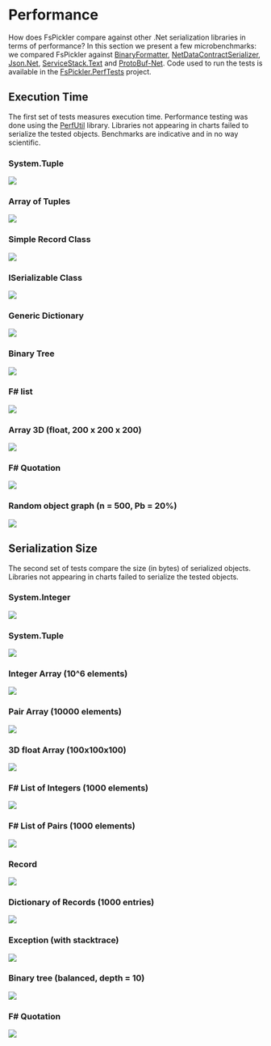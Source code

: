 # Performance

How does FsPickler compare against other .Net serialization libraries in terms of performance? 
In this section we present a few microbenchmarks: we compared FsPickler against 
[BinaryFormatter](http://msdn.microsoft.com/en-us/library/system.runtime.serialization.formatters.binary.binaryformatter.aspx), 
[NetDataContractSerializer](http://msdn.microsoft.com/en-us/library/system.runtime.serialization.netdatacontractserializer.aspx), 
[Json.Net](http://james.newtonking.com/json), [ServiceStack.Text](https://www.nuget.org/packages/ServiceStack.Text/4.0.15) and
[ProtoBuf-Net](https://code.google.com/p/protobuf-net/). 
Code used to run the tests is available in the 
[FsPickler.PerfTests](https://github.com/nessos/FsPickler/tree/master/tests/FsPickler.PerfTests) project.

## Execution Time

The first set of tests measures execution time.
Performance testing was done using the [PerfUtil](https://github.com/eiriktsarpalis/PerfUtil) library. 
Libraries not appearing in charts failed to serialize the tested objects.
Benchmarks are indicative and in no way scientific.

### System.Tuple

<img src="benchmarks/time/tuple.png" />

### Array of Tuples

<img src="benchmarks/time/tupleArray.png" />

### Simple Record Class

<img src="benchmarks/time/class.png" />

### ISerializable Class

<img src="benchmarks/time/iserializable.png" />

### Generic Dictionary

<img src="benchmarks/time/dictionary.png" />

### Binary Tree

<img src="benchmarks/time/binaryTree.png" />

### F# list

<img src="benchmarks/time/list.png" />

### Array 3D (float, 200 x 200 x 200)

<img src="benchmarks/time/array3D.png" />

### F# Quotation

<img src="benchmarks/time/quotation.png" />

### Random object graph (n = 500, Pb = 20%)

<img src="benchmarks/time/random.png" />

## Serialization Size

The second set of tests compare the size (in bytes) of serialized objects.
Libraries not appearing in charts failed to serialize the tested objects.

### System.Integer

<img src="benchmarks/size/integer.png" />

### System.Tuple

<img src="benchmarks/size/pair.png" />

### Integer Array (10^6 elements)

<img src="benchmarks/size/intarray.png" />

### Pair Array (10000 elements)

<img src="benchmarks/size/pairarray.png" />

### 3D float Array (100x100x100)

<img src="benchmarks/size/array.png" />

### F# List of Integers (1000 elements)

<img src="benchmarks/size/intlist.png" />

### F# List of Pairs (1000 elements)

<img src="benchmarks/size/pairlist.png" />

### Record

<img src="benchmarks/size/record.png" />

### Dictionary of Records (1000 entries)

<img src="benchmarks/size/dictionary.png" />

### Exception (with stacktrace)

<img src="benchmarks/size/exception.png" />

### Binary tree (balanced, depth = 10)

<img src="benchmarks/size/bintree.png" />

### F# Quotation

<img src="benchmarks/size/quotation.png" />